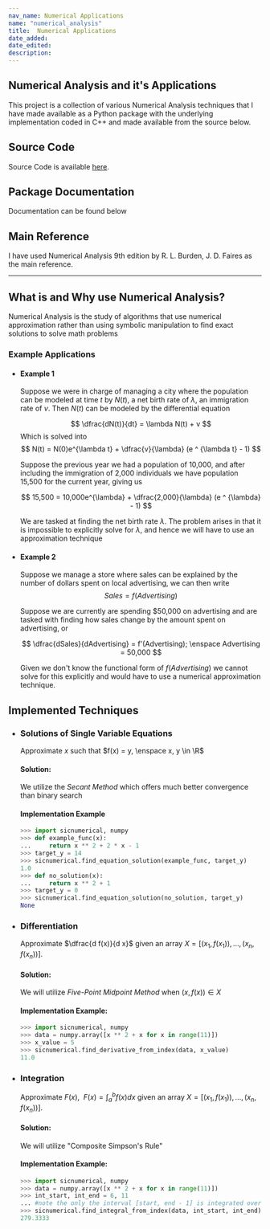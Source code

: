 ```yaml
---
nav_name: Numerical Applications
name: "numerical_analysis"
title:  Numerical Applications
date_added:
date_edited:
description:
---
```


## Numerical Analysis and it's Applications

This project is a collection of various Numerical Analysis techniques that
I have made available as a  Python package with the underlying implementation
coded in C++ and made available from the source below.

## Source Code

Source Code is available <a href=https://github.com/ShameekConyers/sicnumerical/tree/main>here</a>.

## Package Documentation

Documentation can be found below

## Main Reference

I have used Numerical Analysis 9th edition by R. L. Burden, J. D. Faires
as the main reference.

---

## What is and Why use Numerical Analysis?

Numerical Analysis is the study of algorithms that use numerical approximation rather
than using symbolic manipulation to find exact solutions to solve math problems

### Example Applications

- #### Example 1
  Suppose we were in charge of managing a city where the population can be
  modeled at time $t$ by $N(t)$, a net birth rate of $\lambda$, an immigration
  rate of $v$.
	Then $N(t)$ can be modeled by the differential equation

	$$
	\dfrac{dN(t)}{dt} = \lambda N(t) + v
	$$
	Which is solved into
	$$
	N(t) = N(0)e^{\lambda t} + 	\dfrac{v}{\lambda} (e ^ {\lambda t} - 1)
	$$

	Suppose the previous year we had a population of 10,000, and after
  including the immigration of 2,000 individuals we have population 15,500 for
  the current year, giving us

	$$
	15,500 = 10,000e^{\lambda} + \dfrac{2,000}{\lambda}  (e ^ {\lambda} - 1)
	$$


	We are tasked at finding the net birth rate $\lambda$.
	The problem arises in that it is impossible to explicitly solve
	for $\lambda$, and hence we will have to use an approximation technique

- #### Example 2
  Suppose we manage a store where sales can be explained by the
	number of dollars spent on local advertising, we can then write
	$$
	Sales = f(Advertising)
	$$

  Suppose we are currently are spending $50,000 on advertising and are tasked
  with finding how sales change by the amount spent on advertising, or

	$$
	\dfrac{dSales}{dAdvertising} = f'(Advertising); \enspace Advertising = 50,000
	$$

	Given we don't know the functional form of $f(Advertising)$ we cannot
	solve for this explicitly and would have to use a numerical approximation
	technique.


## Implemented Techniques
- ### Solutions of Single Variable Equations
  Approximate $x$ such that $f(x) = y, \enspace x, y \in \R$

	#### Solution:
	We utilize the *Secant Method* which offers much better convergence
	than binary search

	#### Implementation Example
	```python
	>>> import sicnumerical, numpy
	>>> def example_func(x):
	... 	return x ** 2 + 2 * x - 1
	>>> target_y = 14
	>>> sicnumerical.find_equation_solution(example_func, target_y)
	1.0
	>>> def no_solution(x):
	... 	return x ** 2 + 1
	>>> target_y = 0
	>>> sicnumerical.find_equation_solution(no_solution, target_y)
	None
	```




- ### Differentiation

	Approximate $\dfrac{d f(x)}{d x}$ given an array $X = [(x_1, f(x_1)),
	..., (x_n, f(x_n))]$.

	#### Solution:
	We will utilize *Five-Point Midpoint Method* when $(x, f(x)) \in X$

	#### Implementation Example:
	```python
	>>> import sicnumerical, numpy
	>>> data = numpy.array([x ** 2 + x for x in range(11)])
	>>> x_value = 5
	>>> sicnumerical.find_derivative_from_index(data, x_value)
	11.0
	```

- ### Integration

	Approximate $F(x),\enspace F(x) = \int_{a}^{b}f(x)dx$
	given an array $X = [(x_1, f(x_1)),..., (x_n, f(x_n))]$.

	#### Solution:
	We will utilize "Composite Simpson's Rule"

	#### Implementation Example:
	```python
	>>> import sicnumerical, numpy
	>>> data = numpy.array([x ** 2 + x for x in range(11)])
	>>> int_start, int_end = 6, 11
	... #note the only the interval [start, end - 1] is integrated over
	>>> sicnumerical.find_integral_from_index(data, int_start, int_end)
	279.3333
	```

<!--
### Interpolation -->
